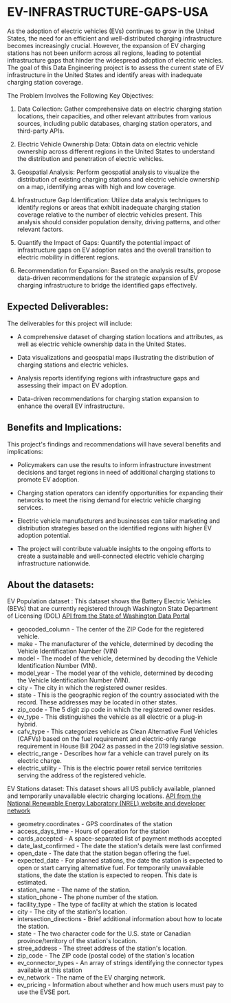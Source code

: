 # EV-INFRASTRUCTURE-GAPS-USA

As the adoption of electric vehicles (EVs) continues to grow in the United States, the need for an efficient and well-distributed charging infrastructure becomes increasingly crucial. However, the expansion of EV charging stations has not been uniform across all regions, leading to potential infrastructure gaps that hinder the widespread adoption of electric vehicles. The goal of this Data Engineering project is to assess the current state of EV infrastructure in the United States and identify areas with inadequate charging station coverage.


The Problem Involves the Following Key Objectives:

1. Data Collection: Gather comprehensive data on electric charging station locations, their capacities, and other relevant attributes from various sources, including public databases, charging station operators, and third-party APIs.

2. Electric Vehicle Ownership Data: Obtain data on electric vehicle ownership across different regions in the United States to understand the distribution and penetration of electric vehicles.

3. Geospatial Analysis: Perform geospatial analysis to visualize the distribution of existing charging stations and electric vehicle ownership on a map, identifying areas with high and low coverage.

4. Infrastructure Gap Identification: Utilize data analysis techniques to identify regions or areas that exhibit inadequate charging station coverage relative to the number of electric vehicles present. This analysis should consider population density, driving patterns, and other relevant factors.

5. Quantify the Impact of Gaps: Quantify the potential impact of infrastructure gaps on EV adoption rates and the overall transition to electric mobility in different regions.

6. Recommendation for Expansion: Based on the analysis results, propose data-driven recommendations for the strategic expansion of EV charging infrastructure to bridge the identified gaps effectively.



## Expected Deliverables:

The deliverables for this project will include:

* A comprehensive dataset of charging station locations and attributes, as well as electric vehicle ownership data in the United States.

* Data visualizations and geospatial maps illustrating the distribution of charging stations and electric vehicles.

* Analysis reports identifying regions with infrastructure gaps and assessing their impact on EV adoption.

* Data-driven recommendations for charging station expansion to enhance the overall EV infrastructure.


## Benefits and Implications:

This project's findings and recommendations will have several benefits and implications:

* Policymakers can use the results to inform infrastructure investment decisions and target regions in need of additional charging stations to promote EV adoption.

* Charging station operators can identify opportunities for expanding their networks to meet the rising demand for electric vehicle charging services.

* Electric vehicle manufacturers and businesses can tailor marketing and distribution strategies based on the identified regions with higher EV adoption potential.

* The project will contribute valuable insights to the ongoing efforts to create a sustainable and well-connected electric vehicle charging infrastructure nationwide.

## About the datasets:

EV Population dataset : This dataset shows the Battery Electric Vehicles (BEVs) that are currently registered through Washington State Department of Licensing (DOL) [API from the State of Washington Data Portal](https://data.wa.gov/Transportation/Electric-Vehicle-Population-Data/f6w7-q2d2)

* geocoded_column - The center of the ZIP Code for the registered vehicle.
* make - The manufacturer of the vehicle, determined by decoding the Vehicle Identification Number (VIN)
* model - The model of the vehicle, determined by decoding the Vehicle Identification Number (VIN).
* model_year - The model year of the vehicle, determined by decoding the Vehicle Identification Number (VIN).
* city - The city in which the registered owner resides.
* state - This is the geographic region of the country associated with the record. These addresses may be located in other states.
* zip_code - The 5 digit zip code in which the registered owner resides.
* ev_type - This distinguishes the vehicle as all electric or a plug-in hybrid.
* cafv_type - This categorizes vehicle as Clean Alternative Fuel Vehicles (CAFVs) based on the fuel requirement and electric-only range requirement in House Bill 2042 as passed in the 2019 legislative session.
* electric_range - Describes how far a vehicle can travel purely on its electric charge.
* electric_utility - This is the electric power retail service territories serving the address of the registered vehicle.

EV Stations dataset: This dataset shows all US publicly available, planned and temporarily unavailable electric charging locations. [API from the National Renewable Energy Laboratory (NREL) website and developer network](https://developer.nrel.gov/docs/transportation/alt-fuel-stations-v1/all/)

* geometry.coordinates - GPS coordinates of the station
* access_days_time - Hours of operation for the station
* cards_accepted - A space-separated list of payment methods accepted 
* date_last_confirmed - The date the station's details were last confirmed
* open_date - The date that the station began offering the fuel.
* expected_date - For planned stations, the date the station is expected to open or start carrying alternative fuel. For temporarily unavailable stations, the date the station is expected to reopen. This date is estimated.
* station_name - The name of the station.
* station_phone - The phone number of the station.
* facility_type - The type of facility at which the station is located
* city - The city of the station's location.
* intersection_directions - Brief additional information about how to locate the station.
* state - The two character code for the U.S. state or Canadian province/territory of the station's location.
* stree_address - The street address of the station's location.
* zip_code - The ZIP code (postal code) of the station's location
* ev_connector_types - An array of strings identifying the connector types available at this station
* ev_network - The name of the EV charging network.
* ev_pricing - Information about whether and how much users must pay to use the EVSE port.
